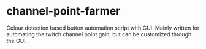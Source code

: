 # channel-point-farmer
Colour detection based button automation script with GUI.
Mainly written for automating the twitch channel point gain, but can be customized through the GUI.
